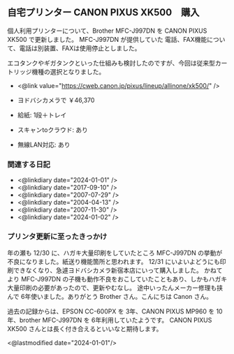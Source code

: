 ## 自宅プリンター CANON PIXUS XK500　購入

個人利用プリンターについて、Brother MFC-J997DN を CANON PIXUS XK500 で更新しました。
MFC-J997DN が提供していた 電話、FAX機能について、電話は別装置、FAXは使用停止としました。

エコタンクやギガタンクといった仕組みも検討したのですが、今回は従来型カートリッジ機種の選択となりました。

- <@link value="https://cweb.canon.jp/pixus/lineup/allinone/xk500/" />

- ヨドバシカメラで ￥46,370
- 給紙: 1段＋トレイ
- スキャンtoクラウド: あり
- 無線LAN対応: あり

### 関連する日記

- <@linkdiary date="2024-01-01" />
- <@linkdiary date="2017-09-10" />
- <@linkdiary date="2007-07-29" />
- <@linkdiary date="2004-04-13" />
- <@linkdiary date="2007-11-30" />
- <@linkdiary date="2024-01-02" />

### プリンタ更新に至ったきっかけ

年の瀬も 12/30 に、ハガキ大量印刷をしていたところ MFC-J997DN の挙動が不良になりました。紙送り機能箇所と思われます。
12/31 にいよいよどうにも印刷できなくなり、急遽ヨドバシカメラ新宿本店にいって購入しました。
かねてより MFC-J997DN の子機も動作不良をおこしていたこともあり、しかもハガキ大量印刷の必要があったので、更新やむなし。
途中いったんメーカー修理も挟んで 6年使いました。ありがとう Brother さん。こんにちは Canon さん。

過去の記録からは、EPSON CC-600PX を 3年、CANON PIXUS MP960 を 10年、brother MFC-J997DN を 6年利用していたようです。
CANON PIXUS XK500 さんとは長く付き合えるといいなと期待します。

<@lastmodified date="2024-01-01"/>
